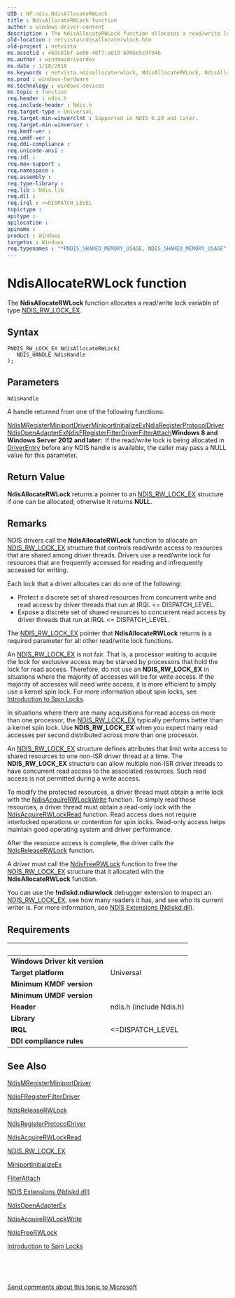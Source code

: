 ```yaml
---
UID : NF:ndis.NdisAllocateRWLock
title : NdisAllocateRWLock function
author : windows-driver-content
description : The NdisAllocateRWLock function allocates a read/write lock variable of type NDIS_RW_LOCK_EX.
old-location : netvista\ndisallocaterwlock.htm
old-project : netvista
ms.assetid : 460c81bf-ae06-40f7-a019-b006e5c9f94b
ms.author : windowsdriverdev
ms.date : 1/18/2018
ms.keywords : netvista.ndisallocaterwlock, NdisAllocateRWLock, NdisAllocateRWLock function [Network Drivers Starting with Windows Vista], ndis/NdisAllocateRWLock, ndis_processor_group_ref_7df54f29-88d4-4596-9649-8af7b84f6d7e.xml
ms.prod : windows-hardware
ms.technology : windows-devices
ms.topic : function
req.header : ndis.h
req.include-header : Ndis.h
req.target-type : Universal
req.target-min-winverclnt : Supported in NDIS 6.20 and later.
req.target-min-winversvr : 
req.kmdf-ver : 
req.umdf-ver : 
req.ddi-compliance : 
req.unicode-ansi : 
req.idl : 
req.max-support : 
req.namespace : 
req.assembly : 
req.type-library : 
req.lib : Ndis.lib
req.dll : 
req.irql : <=DISPATCH_LEVEL
topictype : 
apitype : 
apilocation : 
apiname : 
product : Windows
targetos : Windows
req.typenames : "*PNDIS_SHARED_MEMORY_USAGE, NDIS_SHARED_MEMORY_USAGE"
---
```



# NdisAllocateRWLock function
The 
  <b>NdisAllocateRWLock</b> function allocates a read/write lock variable of type 
  <a href="https://msdn.microsoft.com/library/windows/hardware/ff567279">NDIS_RW_LOCK_EX</a>.

## Syntax

````
PNDIS_RW_LOCK_EX NdisAllocateRWLock(
   NDIS_HANDLE NdisHandle
);
````

## Parameters

`NdisHandle`

A handle returned from one of the following functions:
     
<a href="..\ndis\nf-ndis-ndismregisterminiportdriver.md">NdisMRegisterMiniportDriver</a><a href="..\ndis\nc-ndis-miniport_initialize.md">MiniportInitializeEx</a><a href="..\ndis\nf-ndis-ndisregisterprotocoldriver.md">NdisRegisterProtocolDriver</a><a href="..\ndis\nf-ndis-ndisopenadapterex.md">NdisOpenAdapterEx</a><a href="..\ndis\nf-ndis-ndisfregisterfilterdriver.md">NdisFRegisterFilterDriver</a><a href="..\ndis\nc-ndis-filter_attach.md">FilterAttach</a><b>Windows 8 and Windows Server 2012 and later:  </b>If the read/write lock is being allocated in <a href="..\wdm\nc-wdm-driver_initialize.md">DriverEntry</a> before any NDIS handle is available, the caller may pass a NULL value for this parameter.


## Return Value

<b>NdisAllocateRWLock</b> returns a pointer to an 
     <a href="https://msdn.microsoft.com/library/windows/hardware/ff567279">NDIS_RW_LOCK_EX</a> structure if one can be allocated; otherwise it returns <b>NULL</b>.

## Remarks

NDIS drivers call the 
    <b>NdisAllocateRWLock</b> function to allocate an 
    <a href="https://msdn.microsoft.com/library/windows/hardware/ff567279">NDIS_RW_LOCK_EX</a> structure that controls
    read/write access to resources that are shared among driver threads. Drivers use a read/write lock for
    resources that are frequently accessed for reading and infrequently accessed for writing.

Each lock that a driver allocates can do one of the following:
<ul>
<li>
Protect a discrete set of shared resources from concurrent write and read access by driver threads
      that run at IRQL &lt;= DISPATCH_LEVEL.

</li>
<li>
Expose a discrete set of shared resources to concurrent read access by driver threads that run at
      IRQL &lt;= DISPATCH_LEVEL.

</li>
</ul>The <a href="https://msdn.microsoft.com/library/windows/hardware/ff567279">NDIS_RW_LOCK_EX</a> pointer that 
    <b>NdisAllocateRWLock</b> returns is a required parameter for all other read/write lock functions.

An <a href="https://msdn.microsoft.com/library/windows/hardware/ff567279">NDIS_RW_LOCK_EX</a> is not fair.  That is, a processor waiting to acquire the lock for exclusive access may be starved by processors that hold the lock for read access.  Therefore, do not use an <b>NDIS_RW_LOCK_EX</b> in situations where the majority of accesses will be for write access.  If the majority of accesses will need write access, it is more efficient to simply use a kernel spin lock. For more information about spin locks, see <a href="https://msdn.microsoft.com/library/windows/hardware/ff548114">Introduction to Spin Locks</a>.

In situations where there are many acquisitions for read access on more than one processor, the <a href="https://msdn.microsoft.com/library/windows/hardware/ff567279">NDIS_RW_LOCK_EX</a> typically performs better than a kernel spin lock.  Use <b>NDIS_RW_LOCK_EX</b> when you expect many read accesses per second distributed across more than one processor.

An <a href="https://msdn.microsoft.com/library/windows/hardware/ff567279">NDIS_RW_LOCK_EX</a> structure defines attributes that limit write access to shared resources to one
    non-ISR driver thread at a time. The <b>NDIS_RW_LOCK_EX</b> structure can allow multiple non-ISR driver threads
    to have concurrent read access to the associated resources. Such read access is not permitted during a
    write access.

To modify the protected resources, a driver thread must obtain a write lock with the 
    <a href="..\ndis\nf-ndis-ndisacquirerwlockwrite.md">NdisAcquireRWLockWrite</a> function. To
    simply read those resources, a driver thread must obtain a read-only lock with the 
    <a href="..\ndis\nf-ndis-ndisacquirerwlockread.md">NdisAcquireRWLockRead</a> function. Read
    access does not require interlocked operations or contention for spin locks. Read-only access helps
    maintain good operating system and driver performance.

After the resource access is complete, the driver calls the 
    <a href="..\ndis\nf-ndis-ndisreleaserwlock.md">NdisReleaseRWLock</a> function.

A driver must call the 
    <a href="..\ndis\nf-ndis-ndisfreerwlock.md">NdisFreeRWLock</a> function to free the
    <a href="https://msdn.microsoft.com/library/windows/hardware/ff567279">NDIS_RW_LOCK_EX</a> structure that it allocated with the 
    <b>NdisAllocateRWLock</b> function.

You can use the <b>!ndiskd.ndisrwlock</b> debugger extension to inspect an <a href="https://msdn.microsoft.com/library/windows/hardware/ff567279">NDIS_RW_LOCK_EX</a>, see how many readers it has, and see who its current writer is. For more information, see <a href="https://msdn.microsoft.com/library/windows/hardware/ff552270">NDIS Extensions (Ndiskd.dll)</a>.

## Requirements
| &nbsp; | &nbsp; |
| ---- |:---- |
| **Windows Driver kit version** |  |
| **Target platform** | Universal |
| **Minimum KMDF version** |  |
| **Minimum UMDF version** |  |
| **Header** | ndis.h (include Ndis.h) |
| **Library** |  |
| **IRQL** | <=DISPATCH_LEVEL |
| **DDI compliance rules** |  |

## See Also

<a href="..\ndis\nf-ndis-ndismregisterminiportdriver.md">NdisMRegisterMiniportDriver</a>

<a href="..\ndis\nf-ndis-ndisfregisterfilterdriver.md">NdisFRegisterFilterDriver</a>

<a href="..\ndis\nf-ndis-ndisreleaserwlock.md">NdisReleaseRWLock</a>

<a href="..\ndis\nf-ndis-ndisregisterprotocoldriver.md">NdisRegisterProtocolDriver</a>

<a href="..\ndis\nf-ndis-ndisacquirerwlockread.md">NdisAcquireRWLockRead</a>

<a href="https://msdn.microsoft.com/library/windows/hardware/ff567279">NDIS_RW_LOCK_EX</a>

<a href="..\ndis\nc-ndis-miniport_initialize.md">MiniportInitializeEx</a>

<a href="..\ndis\nc-ndis-filter_attach.md">FilterAttach</a>

<a href="https://msdn.microsoft.com/library/windows/hardware/ff552270">NDIS Extensions (Ndiskd.dll)</a>

<a href="..\ndis\nf-ndis-ndisopenadapterex.md">NdisOpenAdapterEx</a>

<a href="..\ndis\nf-ndis-ndisacquirerwlockwrite.md">NdisAcquireRWLockWrite</a>

<a href="..\ndis\nf-ndis-ndisfreerwlock.md">NdisFreeRWLock</a>

<a href="https://msdn.microsoft.com/library/windows/hardware/ff548114">Introduction to Spin Locks</a>

 

 

<a href="mailto:wsddocfb@microsoft.com?subject=Documentation%20feedback [netvista\netvista]:%20NdisAllocateRWLock function%20 RELEASE:%20(1/18/2018)&amp;body=%0A%0APRIVACY STATEMENT%0A%0AWe use your feedback to improve the documentation. We don't use your email address for any other purpose, and we'll remove your email address from our system after the issue that you're reporting is fixed. While we're working to fix this issue, we might send you an email message to ask for more info. Later, we might also send you an email message to let you know that we've addressed your feedback.%0A%0AFor more info about Microsoft's privacy policy, see http://privacy.microsoft.com/en-us/default.aspx." title="Send comments about this topic to Microsoft">Send comments about this topic to Microsoft</a>